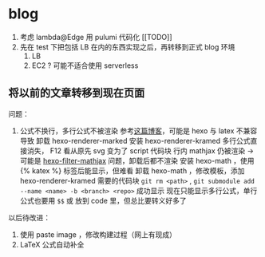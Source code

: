 # blog

1. 考虑 lambda@Edge 用 pulumi 代码化 [[TODO]]
2. 先在 test 下把包括 LB 在内的东西实现之后，再转移到正式 blog 环境
    1. LB
    2. EC2 ? 可能不适合使用 serverless

## 将以前的文章转移到现在页面

问题：
1. 公式不换行，多行公式不被渲染
   参考[这篇博客](https://typewind.github.io/2017/03/12/mathjax/)，可能是 hexo 与 latex 不兼容导致
   卸载 hexo-renderer-marked 安装 hexo-renderer-kramed
   多行公式直接消失， F12 看从原先 svg 变为了 script 代码块
   行内 mathjax 仍被渲染 -> 可能是 [hexo-filter-mathjax](https://www.npmjs.com/package/hexo-filter-mathjax) 问题，卸载后都不渲染
   安装 hexo-math ，使用 {% katex %} 标签后能显示，但难看
   卸载 hexo-math ，修改模板，添加 hexo-renderer-kramed 需要的代码块
    `git rm <path>` , `git submodule add --name <name> -b <branch> <repo>`
   成功显示
   现在只能显示多行公式，单行公式也要用 `$$` 或 放到 code 里，但总比要转义好多了




以后待改进：
1. 使用 paste image ，修改构建过程（网上有现成）
2. LaTeX 公式自动补全